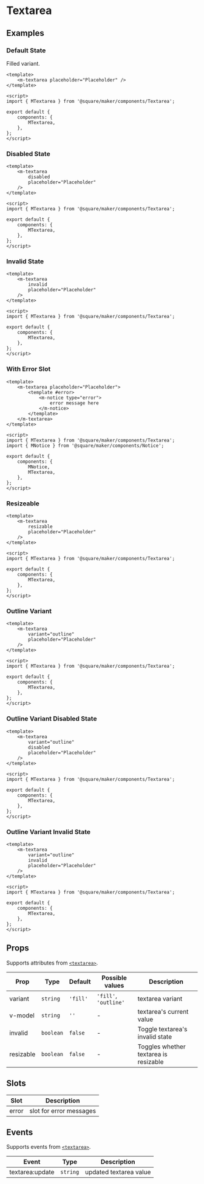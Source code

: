 # Textarea

## Examples

### Default State

Filled variant.

```vue
<template>
	<m-textarea placeholder="Placeholder" />
</template>

<script>
import { MTextarea } from '@square/maker/components/Textarea';

export default {
	components: {
		MTextarea,
	},
};
</script>
```

### Disabled State

```vue
<template>
	<m-textarea
		disabled
		placeholder="Placeholder"
	/>
</template>

<script>
import { MTextarea } from '@square/maker/components/Textarea';

export default {
	components: {
		MTextarea,
	},
};
</script>
```

### Invalid State

```vue
<template>
	<m-textarea
		invalid
		placeholder="Placeholder"
	/>
</template>

<script>
import { MTextarea } from '@square/maker/components/Textarea';

export default {
	components: {
		MTextarea,
	},
};
</script>
```

### With Error Slot

```vue
<template>
	<m-textarea placeholder="Placeholder">
		<template #error>
			<m-notice type="error">
				error message here
			</m-notice>
		</template>
	</m-textarea>
</template>

<script>
import { MTextarea } from '@square/maker/components/Textarea';
import { MNotice } from '@square/maker/components/Notice';

export default {
	components: {
		MNotice,
		MTextarea,
	},
};
</script>
```

### Resizeable

```vue
<template>
	<m-textarea
		resizable
		placeholder="Placeholder"
	/>
</template>

<script>
import { MTextarea } from '@square/maker/components/Textarea';

export default {
	components: {
		MTextarea,
	},
};
</script>
```

### Outline Variant

```vue
<template>
	<m-textarea
		variant="outline"
		placeholder="Placeholder"
	/>
</template>

<script>
import { MTextarea } from '@square/maker/components/Textarea';

export default {
	components: {
		MTextarea,
	},
};
</script>
```

### Outline Variant Disabled State

```vue
<template>
	<m-textarea
		variant="outline"
		disabled
		placeholder="Placeholder"
	/>
</template>

<script>
import { MTextarea } from '@square/maker/components/Textarea';

export default {
	components: {
		MTextarea,
	},
};
</script>
```

### Outline Variant Invalid State

```vue
<template>
	<m-textarea
		variant="outline"
		invalid
		placeholder="Placeholder"
	/>
</template>

<script>
import { MTextarea } from '@square/maker/components/Textarea';

export default {
	components: {
		MTextarea,
	},
};
</script>
```



<!-- api-tables:start -->
## Props

Supports attributes from [`<textarea>`](https://developer.mozilla.org/en-US/docs/Web/HTML/Element/textarea).

| Prop      | Type      | Default  | Possible values       | Description                           |
| --------- | --------- | -------- | --------------------- | ------------------------------------- |
| variant   | `string`  | `'fill'` | `'fill'`, `'outline'` | textarea variant                      |
| v-model   | `string`  | `''`     | -                     | textarea's current value              |
| invalid   | `boolean` | `false`  | -                     | Toggle textarea's invalid state       |
| resizable | `boolean` | `false`  | -                     | Toggles whether textarea is resizable |


## Slots

| Slot  | Description             |
| ----- | ----------------------- |
| error | slot for error messages |


## Events

Supports events from [`<textarea>`](https://developer.mozilla.org/en-US/docs/Web/HTML/Element/textarea).

| Event           | Type     | Description            |
| --------------- | -------- | ---------------------- |
| textarea:update | `string` | updated textarea value |
<!-- api-tables:end -->
